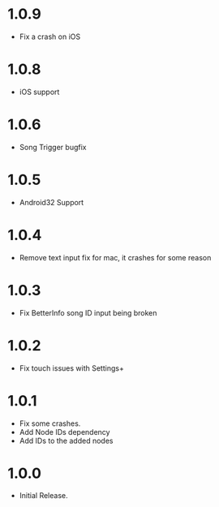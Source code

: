 # 1.0.9
- Fix a crash on iOS

# 1.0.8
- iOS support

# 1.0.6
- Song Trigger bugfix

# 1.0.5
- Android32 Support

# 1.0.4
- Remove text input fix for mac, it crashes for some reason

# 1.0.3
- Fix BetterInfo song ID input being broken

# 1.0.2
- Fix touch issues with Settings+

# 1.0.1
- Fix some crashes.
- Add Node IDs dependency
- Add IDs to the added nodes

# 1.0.0
- Initial Release.

